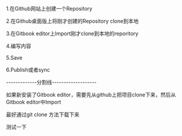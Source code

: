 1.在Github网站上创建一个Repository

2.在Github桌面版上将刚才创建的Repository clone到本地

3.在Gitbook editor上Import刚才clone到本地的reporitory

4.编写内容

5.Save

6.Publish或者sync

-------------分割线-------------------

如果新安装了Gitbook editor，需要先从github上把项目clone下来，然后从Gitbook editor中Import

最好通过git clone 方法下载下来



测试一下

